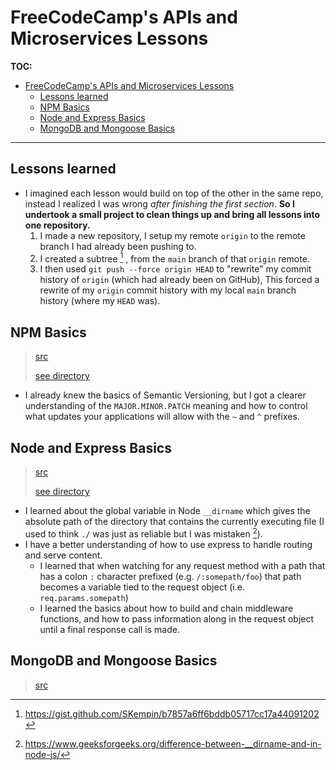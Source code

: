 # FreeCodeCamp's APIs and Microservices Lessons

**TOC:**
- [FreeCodeCamp's APIs and Microservices Lessons](#freecodecamps-apis-and-microservices-lessons)
  - [Lessons learned](#lessons-learned)
  - [NPM Basics](#npm-basics)
  - [Node and Express Basics](#node-and-express-basics)
  - [MongoDB and Mongoose Basics](#mongodb-and-mongoose-basics)
***
## Lessons learned
- I imagined each lesson would build on top of the other in the same repo, instead I realized I was wrong *after finishing the first section*. **So I undertook a small project to clean things up and bring all lessons into one repository.**
  1. I made a new repository, I setup my remote `origin` to the remote branch I had already been pushing to.
  2. I created a subtree [^1] , from the `main` branch of that `origin` remote.
  3. I then used `git push --force origin HEAD` to "rewrite" my commit history of `origin` (which had already been on GitHub), This forced a rewrite of my `origin` commit history with my local `main` branch history (where my `HEAD` was).


## NPM Basics
> [src](https://www.freecodecamp.org/learn/apis-and-microservices#managing-packages-with-npm)
>
> [see directory](./npm-basics)

- I already knew the basics of Semantic Versioning, but I got a clearer understanding of the `MAJOR.MINOR.PATCH` meaning and how to control what updates your applications will allow with the `~` and `^` prefixes.


## Node and Express Basics
> [src](https://www.freecodecamp.org/learn/apis-and-microservices#basic-node-and-express)
>
> [see directory](./node-express-basics)

- I learned about the global variable in Node `__dirname`  which gives the absolute path of the directory that contains the currently executing file (I used to think `./` was just as reliable but I was mistaken [^2]).
- I have a better understanding of how to use express to handle routing and serve content.
	- I learned that when watching for any request method with a path that has a colon `:` character prefixed (e.g. `/:somepath/foo`) that path becomes a variable tied to the request object (i.e. `req.params.somepath`)
	- I learned the basics about how to build and chain middleware functions, and how to pass information along in the request object until a final response call is made.


## MongoDB and Mongoose Basics
> [src](https://www.freecodecamp.org/learn/apis-and-microservices#mongodb-and-mongoose)



[^1]: https://gist.github.com/SKempin/b7857a6ff6bddb05717cc17a44091202
[^2]: https://www.geeksforgeeks.org/difference-between-__dirname-and-in-node-js/
